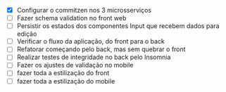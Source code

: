 - [X] Configurar o commitzen nos 3 microsserviços
- [ ] Fazer schema validation no front web
- [ ] Persistir os estados dos componentes Input que recebem dados para edição
- [ ] Verificar o fluxo da aplicação, do front para o back
- [ ] Refatorar começando pelo back, mas sem quebrar o front
- [ ] Realizar testes de integridade no back pelo Insomnia
- [ ] Fazer os ajustes de validação no mobile
- [ ] fazer toda a estilização do front
- [ ] fazer toda a estilização do mobile
